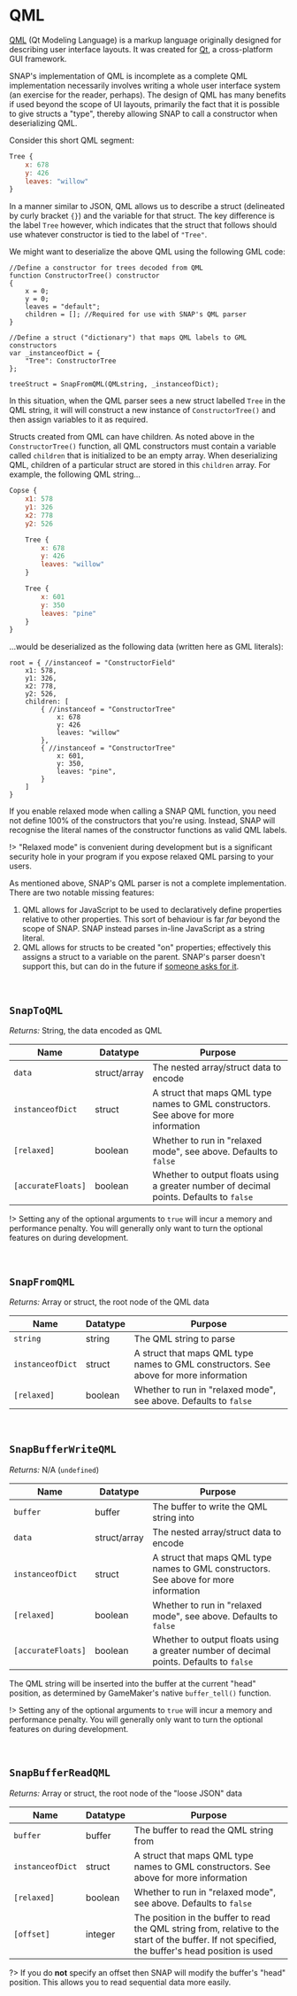 # QML

[QML](https://en.wikipedia.org/wiki/QML) (Qt Modeling Language) is a markup language originally designed for describing user interface layouts. It was created for [Qt](https://en.wikipedia.org/wiki/Qt_(software)), a cross-platform GUI framework.

SNAP's implementation of QML is incomplete as a complete QML implementation necessarily involves writing a whole user interface system (an exercise for the reader, perhaps). The design of QML has many benefits if used beyond the scope of UI layouts, primarily the fact that it is possible to give structs a "type", thereby allowing SNAP to call a constructor when deserializing QML.

Consider this short QML segment:
```qml
Tree {
	x: 678
	y: 426
	leaves: "willow"
}
```

In a manner similar to JSON, QML allows us to describe a struct (delineated by curly bracket `{}`) and the variable for that struct. The key difference is the label `Tree` however, which indicates that the struct that follows should use whatever constructor is tied to the label of `"Tree"`.

We might want to deserialize the above QML using the following GML code:
```gml
//Define a constructor for trees decoded from QML
function ConstructorTree() constructor
{
	x = 0;
	y = 0;
	leaves = "default";
	children = []; //Required for use with SNAP's QML parser
}

//Define a struct ("dictionary") that maps QML labels to GML constructors
var _instanceofDict = {
	"Tree": ConstructorTree
};

treeStruct = SnapFromQML(QMLstring, _instanceofDict);
```

In this situation, when the QML parser sees a new struct labelled `Tree` in the QML string, it will will construct a new instance of `ConstructorTree()` and then assign variables to it as required.

Structs created from QML can have children. As noted above in the `ConstructorTree()` function, all QML constructors must contain a variable called `children` that is initialized to be an empty array. When deserializing QML, children of a particular struct are stored in this `children` array. For example, the following QML string...
```qml
Copse {
	x1: 578
	y1: 326
	x2: 778
	y2: 526

	Tree {
		x: 678
		y: 426
		leaves: "willow"
	}

	Tree {
		x: 601
		y: 350
		leaves: "pine"
	}
}
```

...would be deserialized as the following data (written here as GML literals):

```gml
root = { //instanceof = "ConstructorField"
	x1: 578,
	y1: 326,
	x2: 778,
	y2: 526,
	children: [
		{ //instanceof = "ConstructorTree"
			x: 678
			y: 426
			leaves: "willow"
		},
		{ //instanceof = "ConstructorTree"
			x: 601,
			y: 350,
			leaves: "pine",
		}
	]
}
```

If you enable relaxed mode when calling a SNAP QML function, you need not define 100% of the constructors that you're using. Instead, SNAP will recognise the literal names of the constructor functions as valid QML labels.

!> "Relaxed mode" is convenient during development but is a significant security hole in your program if you expose relaxed QML parsing to your users.

As mentioned above, SNAP's QML parser is not a complete implementation. There are two notable missing features:

1. QML allows for JavaScript to be used to declaratively define properties relative to other properties. This sort of behaviour is far *far* beyond the scope of SNAP. SNAP instead parses in-line JavaScript as a string literal.
2. QML allows for structs to be created "on" properties; effectively this assigns a struct to a variable on the parent. SNAP's parser doesn't support this, but can do in the future if [someone asks for it](https://github.com/JujuAdams/SNAP/issues).

&nbsp;

## `SnapToQML`

*Returns:* String, the data encoded as QML

|Name                  |Datatype    |Purpose                                                                               |
|----------------------|------------|--------------------------------------------------------------------------------------|
|`data`                |struct/array|The nested array/struct data to encode                                                |
|`instanceofDict`      |struct      |A struct that maps QML type names to GML constructors. See above for more information |
|`[relaxed]`           |boolean     |Whether to run in "relaxed mode", see above. Defaults to `false`                      |
|`[accurateFloats]`    |boolean     |Whether to output floats using a greater number of decimal points. Defaults to `false`|

!> Setting any of the optional arguments to `true` will incur a memory and performance penalty. You will generally only want to turn the optional features on during development.

&nbsp;

## `SnapFromQML`

*Returns:* Array or struct, the root node of the QML data

|Name            |Datatype|Purpose                                                                              |
|----------------|--------|-------------------------------------------------------------------------------------|
|`string`        |string  |The QML string to parse                                                              |
|`instanceofDict`|struct  |A struct that maps QML type names to GML constructors. See above for more information|
|`[relaxed]`     |boolean |Whether to run in "relaxed mode", see above. Defaults to `false`                     |

&nbsp;

## `SnapBufferWriteQML`

*Returns:* N/A (`undefined`)

|Name              |Datatype    |Purpose                                                                               |
|------------------|------------|--------------------------------------------------------------------------------------|
|`buffer`          |buffer      |The buffer to write the QML string into                                               |
|`data`            |struct/array|The nested array/struct data to encode                                                |
|`instanceofDict`  |struct      |A struct that maps QML type names to GML constructors. See above for more information |
|`[relaxed]`       |boolean     |Whether to run in "relaxed mode", see above. Defaults to `false`                      |
|`[accurateFloats]`|boolean     |Whether to output floats using a greater number of decimal points. Defaults to `false`|

The QML string will be inserted into the buffer at the current "head" position, as determined by GameMaker's native `buffer_tell()` function.

!> Setting any of the optional arguments to `true` will incur a memory and performance penalty. You will generally only want to turn the optional features on during development.

&nbsp;

## `SnapBufferReadQML`

*Returns:* Array or struct, the root node of the "loose JSON" data

|Name            |Datatype|Purpose                                                                                                                                          |
|----------------|--------|-------------------------------------------------------------------------------------------------------------------------------------------------|
|`buffer`        |buffer  |The buffer to read the QML string from                                                                                                           |
|`instanceofDict`|struct  |A struct that maps QML type names to GML constructors. See above for more information                                                            |
|`[relaxed]`     |boolean |Whether to run in "relaxed mode", see above. Defaults to `false`                                                                                 |
|`[offset]`      |integer |The position in the buffer to read the QML string from, relative to the start of the buffer. If not specified, the buffer's head position is used|

?> If you do **not** specify an offset then SNAP will modify the buffer's "head" position. This allows you to read sequential data more easily.